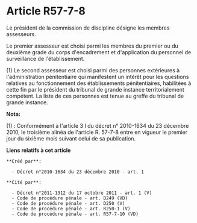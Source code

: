 # Article R57-7-8

Le président de la commission de discipline désigne les membres assesseurs. 

Le premier assesseur est choisi parmi les membres du premier ou du deuxième grade du corps d'encadrement et d'application du
personnel de surveillance de l'établissement. 

(1) Le second assesseur est choisi parmi des personnes extérieures à l'administration pénitentiaire qui manifestent un
intérêt pour les questions relatives au fonctionnement des établissements pénitentiaires, habilitées à cette fin par le
président du tribunal de grande instance territorialement compétent. La liste de ces personnes est tenue au greffe du
tribunal de grande instance.

**Nota:**

(1) : Conformément à l'article 3 I du décret n° 2010-1634 du 23 décembre 2010, le troisième alinéa de l'article R. 57-7-8
entre en vigueur le premier jour du sixième mois suivant celui de sa publication.

**Liens relatifs à cet article**

	**Créé par**:

	  - Décret n°2010-1634 du 23 décembre 2010 - art. 1

	**Cité par**:

	  - Décret n°2011-1312 du 17 octobre 2011 - art. 1 (V)
	  - Code de procédure pénale - art. D249 (VD)
	  - Code de procédure pénale - art. D250 (V)
	  - Code de procédure pénale - art. R250-1 (V)
	  - Code de procédure pénale - art. R57-7-10 (VD)
